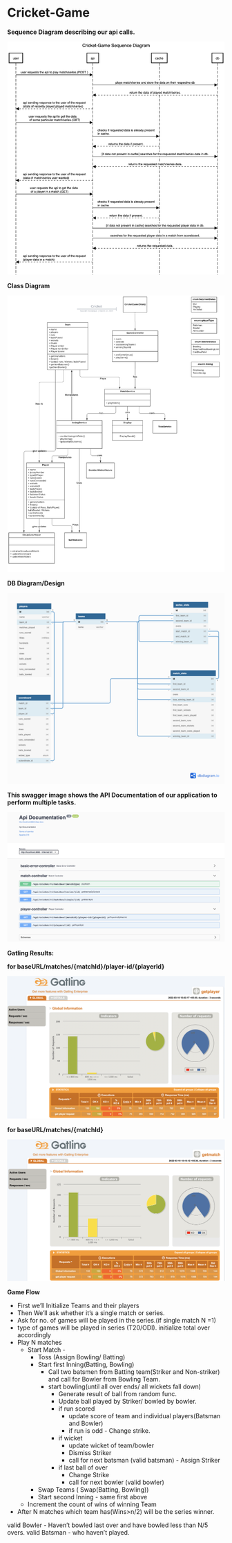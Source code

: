 # Cricket-Game

**Sequence Diagram describing our api calls.**

![](staticfiles/SequenceDiagram.png)

**Class Diagram**

![](staticfiles/ClassDiagram.png)

**DB Diagram/Design**

![](staticfiles/DbDiagram.png)

**This swagger image shows the API Documentation of our application to perform multiple tasks.**

![](staticfiles/api_documentation.png)

**Gatling Results:**

**for baseURL/matches/{matchId}/player-id/{playerId}**

![](staticfiles/get_player.png)

**for baseURL/matches/{matchId}**

![](staticfiles/get_match.png)

**Game Flow**

* First we’ll Initialize Teams and their players
* Then We’ll ask whether it’s a single match or series.
* Ask for no. of games will be played in the series.(if single match N =1)
* type of games will be played in series (T20/ODI). initialize total over accordingly
* Play N matches
    * Start Match -
        * Toss (Assign Bowling/ Batting)
        * Start first Inning(Batting, Bowling)
            * Call two batsmen from Batting team(Striker and Non-striker) and call for Bowler from Bowling Team.
            * start bowling(until all over ends/ all wickets fall down)
                * Generate result of ball from random func.
                * Update ball played by Striker/ bowled by bowler.
                * if run scored
                    * update score of team and individual players(Batsman and Bowler)
                    * if run is odd - Change strike.
                * if wicket
                    * update wicket of team/bowler
                    * Dismiss Striker
                    * call for next batsman (valid batsman) - Assign Striker
                * if last ball of over
                    * Change Strike
                    * call for next bowler (valid bowler)
        * Swap Teams ( Swap(Batting, Bowling))
        * Start second Inning - same first above
    * Increment the count of wins of winning Team
* After N matches which team has(Wins>n/2) will be the series winner.


valid Bowler - Haven’t bowled last over and have bowled less than N/5 overs.
valid Batsman - who haven’t played.









